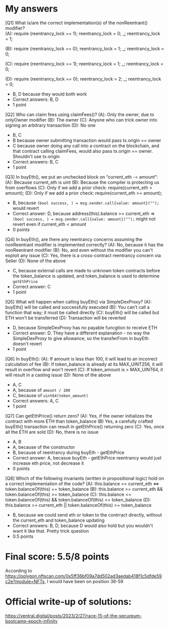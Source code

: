 # My answers
[Q1] What is/are the correct implementation(s) of the nonReentrant() modifier?  
(A): 
require (reentrancy_lock == 1); 
       reentrancy_lock = 0;
        _;
       reentrancy_lock = 1;

(B): 
require (reentrancy_lock == 0); 
       reentrancy_lock = 1;
        _;
       reentrancy_lock = 0;

(C): 
require (reentrancy_lock == 1); 
       reentrancy_lock = 1;
        _;
       reentrancy_lock = 0;

(D): 
require (reentrancy_lock == 0); 
       reentrancy_lock = 2;
       _;
       reentrancy_lock = 0;
- B, D because they would both work
- Correct answers: B, D
- 1 point

[Q2] Who can claim fees using claimFees()?
(A): Only the owner, due to onlyOwner modifier
(B): The owner 
(C): Anyone who can trick owner into signing an arbitrary transaction
(D): No one 
- B, C
- B because owner submitting transaction would pass tx.origin == owner
- C because owner doing any call into a contract on the blockchain, and that contract calling claimFees, would also pass tx.origin == owner. Shouldn't use tx.origin
- Correct answers: B, C
- 1 point

[Q3] In buyEth(), we put an unchecked block on “current_eth -= amount”:
(A): Because current_eth is uint
(B): Because the compiler is protecting us from overflows
(C): Only if we add a prior check:
    require(current_eth > amount);
(D): Only if we add a prior check:
    require(current_eth >= amount);
- B, because ```(bool success, ) = msg.sender.call{value: amount}("");``` would revert
- Correct answer: D, because address(this).balance >= current_eth => ```(bool success, ) = msg.sender.call{value: amount}("");``` might not revert even if current_eth < amount
- 0 points

[Q4] In buyEth(), are there any reentrancy concerns assuming the nonReentrant modifier is implemented correctly? 
(A): No, because it has the nonReentrant modifier
(B): No, and even without the modifier you can't exploit any issue 
(C): Yes, there is a cross-contract reentrancy concern via Seller 
(D): None of the above
- C, because external calls are made to unknown token contracts before the token_balance is updated, and token_balance is used to determine ```getEthPrice```
- Correct answer: C
- 1 point

[Q5] What will happen when calling buyEth() via SimpleDexProxy?
(A): buyEth() will be called and successfully executed 
(B): You can’t call a function that way; it must be called directly
(C): buyEth() will be called but ETH won't be transferred
(D): Transaction will be reverted
- D, because SimpleDexProxy has no payable funcgtion to receive ETH
- Correct answer: D. They have a different explanation - no way the SimpleDexProxy to give allowance, so the transferFrom in buyEth doesn't revert
- 1 point

[Q6] In buyEth():
(A): If amount is less than 100, it will lead to an incorrect calculation of fee
(B): If token_balance is already at its MAX_UINT256, it will result in overflow and won't revert
(C): If token_amount is > MAX_UINT64, it will result in a casting issue
(D): None of the above
- A, C
- A, because of ```amount / 100```
- C, because of ```uint64(token_amount)```
- Correct answers: A, C
- 1 point


[Q7] Can getEthPrice() return zero?
(A): Yes, if the owner initializes the contract with more ETH than token_balance
(B)  Yes, a carefully crafted buyEth() transaction can result in getEthPrice() returning zero
(C): Yes, once all the ETH are sold
(D): No, there is no issue
- A, B
- A, because of the constructor
- B, because of reentrancy during buyEth - getEthPrice
- Correct answer: A, becasue buyEth - getEthPrice reentrancy would just increase eth price, not decrease it
- 0 points

[Q8] Which of the following invariants (written in propositional logic) hold on a correct implementation of the code?
(A): this.balance == current_eth <=> token.balanceOf(this) == token_balance
(B): this.balance >= current_eth && token.balanceOf(this) >= token_balance
(C): this.balance <= token.balanceOf(this) &&  token.balanceOf(this) <= token_balance
(D): this.balance >= current_eth || token.balanceOf(this)  >= token_balance
- B, because we could send eth or token to the contrract directly, without the current_eth and token_balance updating
- Correct answers: B, D, because D would also hold but you wouldn't want it like that. Pretty trick question
- 0.5 points

# Final score: 5.5/8 points
According to https://polygon.nftscan.com/0x5ff36bf09a7dd502ad3aedab418f1c5dfde59c2e?module=NFTs, I would have been on position 36-59
# Official write-up of solutions:
https://ventral.digital/posts/2023/2/27/race-15-of-the-secureum-bootcamp-epoch-infinity